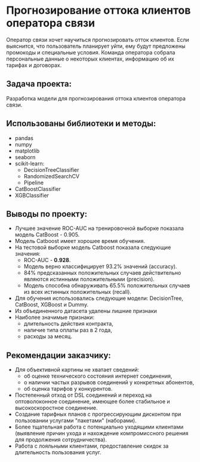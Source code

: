 # Прогнозирование оттока клиентов оператора связи

Оператор связи хочет научиться прогнозировать отток клиентов. Если выяснится, что пользователь планирует уйти, ему будут предложены промокоды и специальные условия. Команда оператора собрала персональные данные о некоторых клиентах, информацию об их тарифах и договорах.

## Задача проекта:
Разработка модели для прогнозирования оттока клиентов оператора связи.

## Использованы библиотеки и методы:
- pandas
- numpy
- matplotlib
- seaborn
- scikit-learn:
    - DecisionTreeClassifier
    - RandomizedSearchCV
    - Pipeline
- CatBoostClassifier
- XGBClassifier

## Выводы по проекту:
- Лучшее значение ROC-AUC на тренировочной выборке показала модель CatBoost - 0.905.
- Модель Catboost имеет хорошее время обучения.
- На тестовой выборке модель Catboost показала следующие значения:
    - ROC-AUC - **0.928**.
    - Модель верно классифицирует 93.2% значений (accuracy).
    - 84% предсказанных положительных случаев действительно являются истинными положительными (precision).
    - Модель способна обнаруживать 65.5% положительных случаев из всех истинных положительных (recall).
- Для обучения использовались следующие модели: DecisionTree, CatBoost, XGBoost и Dummy.
- Из объединенного датасета удалены лишние признаки
- Наиболее значимые признаки:
    - длительность действия контракта,
    - наличие типа оплаты раз в 2 года,
    - расходы за месяц.

## Рекомендации заказчику:
- Для объективной картины не хватает сведений: 
    - об оценке технического состояния интернет соединения,
    - о наличии частых разрывов соединений у конкретных абонентов,
    - об оценка тарифов у конкурентов.
- Постепенный отход от DSL соединений и переход на оптоволоконное соединение, имеющее более стабильное и высокоскоростное соединение.
- Создание тарифных планов с прогрессирующим дисконтом при пользовании услугами "пакетами" (наборами).
- Более тщательная работа с потенциально уходящими клиентами (выявление причин ухода и нахождение компромиссного решения для продолжения сотрудничества).
- Работа с лояльными клиентами, предоставление скидок за длительность пользования услуг.
